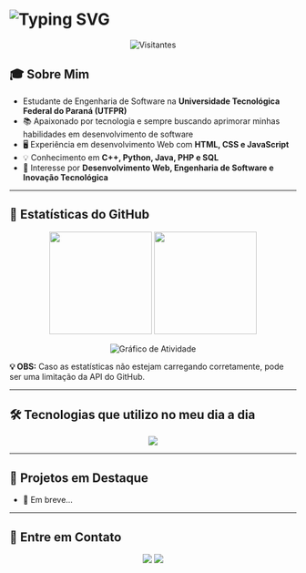 # <img src="https://readme-typing-svg.demolab.com?font=Fira+Code&size=24&pause=1000&color=F7F7F7&center=true&vCenter=true&width=435&lines=Ol%C3%A1!+Eu+sou+o+Gabriel+Cotrim+Miron;Bem-vindo+ao+meu+perfil+no+GitHub!" alt="Typing SVG" />

<p align="center">
  <img src="https://komarev.com/ghpvc/?username=GabrielCotrimMiron&label=Visitantes&color=blue&style=plastic" alt="Visitantes"/>
</p>

## 🎓 Sobre Mim  
- Estudante de Engenharia de Software na **Universidade Tecnológica Federal do Paraná (UTFPR)**  
- 📚 Apaixonado por tecnologia e sempre buscando aprimorar minhas habilidades em desenvolvimento de software  
- 🖥️ Experiência em desenvolvimento Web com **HTML, CSS e JavaScript**  
- 💡 Conhecimento em **C++, Python, Java, PHP e SQL**  
- 🚀 Interesse por **Desenvolvimento Web, Engenharia de Software e Inovação Tecnológica**  

---

## 🚀 Estatísticas do GitHub  
<p align="center">
  <img height="180em" src="https://github-readme-stats.vercel.app/api?username=GabrielCotrimMiron&show_icons=true&theme=radical"/>
  <img height="180em" src="https://github-readme-stats.vercel.app/api/top-langs/?username=GabrielCotrimMiron&layout=compact&theme=radical"/>
</p>

<p align="center">
  <img src="https://github-readme-activity-graph.vercel.app/graph?username=GabrielCotrimMiron&theme=radical" alt="Gráfico de Atividade"/>
</p>

**💡 OBS:** Caso as estatísticas não estejam carregando corretamente, pode ser uma limitação da API do GitHub.  

---

## 🛠️ Tecnologias que utilizo no meu dia a dia  
<p align="center">
  <img src="https://skillicons.dev/icons?i=html,css,js,cpp,python,java,php,mysql" />
</p>

---

## 📌 Projetos em Destaque  
- 🚧 Em breve...

---

## 📩 Entre em Contato  
<p align="center">
  <a href="mailto:gabrielcmiron@gmail.com"><img src="https://img.shields.io/badge/-Gmail-%23333?style=for-the-badge&logo=gmail&logoColor=white"></a>
  <a href="https://www.linkedin.com/in/gabriel-c-miron/"><img src="https://img.shields.io/badge/-LinkedIn-%230077B5?style=for-the-badge&logo=linkedin&logoColor=white"></a>
</p>
